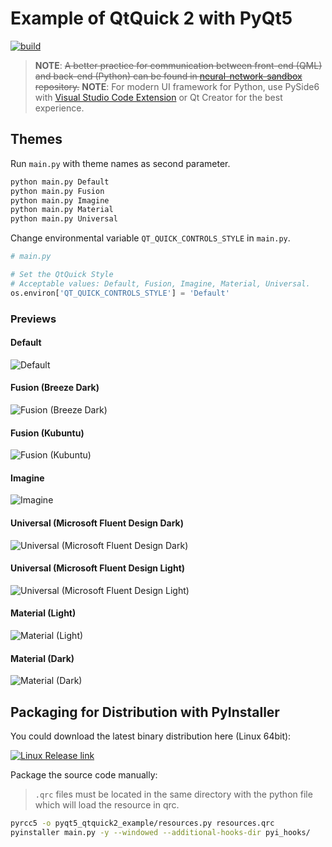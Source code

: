 # Example of QtQuick 2 with PyQt5

[![build](https://github.com/seanwu1105/pyqt5-qtquick2-example/workflows/build/badge.svg)](https://github.com/seanwu1105/pyqt5-qtquick2-example/actions?query=workflow%3Abuild)

> **NOTE**: ~~A better practice for communication between front-end (QML) and back-end (Python) can be found in [neural-network-sandbox](https://github.com/seanwu1105/neural-network-sandbox) repository.~~
> **NOTE**: For modern UI framework for Python, use PySide6 with [Visual Studio Code Extension](https://github.com/seanwu1105/vscode-qt-for-python) or Qt Creator for the best experience.

## Themes

Run `main.py` with theme names as second parameter.

``` sh
python main.py Default
python main.py Fusion
python main.py Imagine
python main.py Material
python main.py Universal
```

Change environmental variable `QT_QUICK_CONTROLS_STYLE` in `main.py`.

``` python
# main.py

# Set the QtQuick Style
# Acceptable values: Default, Fusion, Imagine, Material, Universal.
os.environ['QT_QUICK_CONTROLS_STYLE'] = 'Default'
```

### Previews

#### Default

![Default](https://i.imgur.com/lwBOtnW.png)

#### Fusion (Breeze Dark)

![Fusion (Breeze Dark)](https://i.imgur.com/wUCiMmD.png)

#### Fusion (Kubuntu)

![Fusion (Kubuntu)](https://i.imgur.com/sQyEek4.png)

#### Imagine

![Imagine](https://i.imgur.com/yU3fb9J.png)

#### Universal (Microsoft Fluent Design Dark)

![Universal (Microsoft Fluent Design Dark)](https://i.imgur.com/74DDF2F.png)

#### Universal (Microsoft Fluent Design Light)

![Universal (Microsoft Fluent Design Light)](https://i.imgur.com/k96MevG.png)

#### Material (Light)

![Material (Light)](https://i.imgur.com/KozSAN1.png)

#### Material (Dark)

![Material (Dark)](https://i.imgur.com/QN8YUZW.png)

## Packaging for Distribution with PyInstaller

You could download the latest binary distribution here (Linux 64bit):

[![Linux Release link](https://img.shields.io/badge/download-linux--64bit-brightgreen.svg)](https://gitlab.com/GLaDOS1105/pyqt5-qtquick2-example/-/jobs/artifacts/master/browse?job=release)

Package the source code manually:

> `.qrc` files must be located in the same directory with the python file which will load the resource in qrc.

``` sh
pyrcc5 -o pyqt5_qtquick2_example/resources.py resources.qrc
pyinstaller main.py -y --windowed --additional-hooks-dir pyi_hooks/
```
